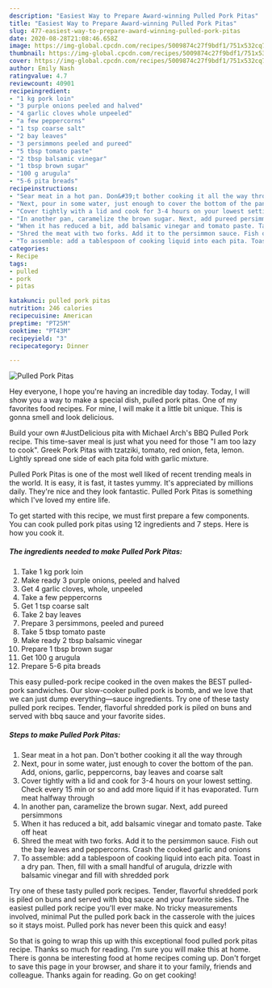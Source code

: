 ```yaml
---
description: "Easiest Way to Prepare Award-winning Pulled Pork Pitas"
title: "Easiest Way to Prepare Award-winning Pulled Pork Pitas"
slug: 477-easiest-way-to-prepare-award-winning-pulled-pork-pitas
date: 2020-08-28T21:08:46.658Z
image: https://img-global.cpcdn.com/recipes/5009874c27f9bdf1/751x532cq70/pulled-pork-pitas-recipe-main-photo.jpg
thumbnail: https://img-global.cpcdn.com/recipes/5009874c27f9bdf1/751x532cq70/pulled-pork-pitas-recipe-main-photo.jpg
cover: https://img-global.cpcdn.com/recipes/5009874c27f9bdf1/751x532cq70/pulled-pork-pitas-recipe-main-photo.jpg
author: Emily Nash
ratingvalue: 4.7
reviewcount: 40901
recipeingredient:
- "1 kg pork loin"
- "3 purple onions peeled and halved"
- "4 garlic cloves whole unpeeled"
- "a few peppercorns"
- "1 tsp coarse salt"
- "2 bay leaves"
- "3 persimmons peeled and pureed"
- "5 tbsp tomato paste"
- "2 tbsp balsamic vinegar"
- "1 tbsp brown sugar"
- "100 g arugula"
- "5-6 pita breads"
recipeinstructions:
- "Sear meat in a hot pan. Don&#39;t bother cooking it all the way through"
- "Next, pour in some water, just enough to cover the bottom of the pan. Add, onions, garlic, peppercorns, bay leaves and coarse salt"
- "Cover tightly with a lid and cook for 3-4 hours on your lowest setting. Check every 15 min or so and add more liquid if it has evaporated. Turn meat halfway through"
- "In another pan, caramelize the brown sugar. Next, add pureed persimmons"
- "When it has reduced a bit, add balsamic vinegar and tomato paste. Take off heat"
- "Shred the meat with two forks. Add it to the persimmon sauce. Fish out the bay leaves and peppercorns. Crash the cooked garlic and onions"
- "To assemble: add a tablespoon of cooking liquid into each pita. Toast in a dry pan. Then, fill with a small handful of arugula, drizzle with balsamic vinegar and fill with shredded pork"
categories:
- Recipe
tags:
- pulled
- pork
- pitas

katakunci: pulled pork pitas 
nutrition: 246 calories
recipecuisine: American
preptime: "PT25M"
cooktime: "PT43M"
recipeyield: "3"
recipecategory: Dinner

---
```



![Pulled Pork Pitas](https://img-global.cpcdn.com/recipes/5009874c27f9bdf1/751x532cq70/pulled-pork-pitas-recipe-main-photo.jpg)

Hey everyone, I hope you're having an incredible day today. Today, I will show you a way to make a special dish, pulled pork pitas. One of my favorites food recipes. For mine, I will make it a little bit unique. This is gonna smell and look delicious.

Build your own #JustDelicious pita with Michael Arch&#39;s BBQ Pulled Pork recipe. This time-saver meal is just what you need for those &#34;I am too lazy to cook&#34;. Greek Pork Pitas with tzatziki, tomato, red onion, feta, lemon. Lightly spread one side of each pita fold with garlic mixture.

Pulled Pork Pitas is one of the most well liked of recent trending meals in the world. It is easy, it is fast, it tastes yummy. It's appreciated by millions daily. They're nice and they look fantastic. Pulled Pork Pitas is something which I've loved my entire life.


To get started with this recipe, we must first prepare a few components. You can cook pulled pork pitas using 12 ingredients and 7 steps. Here is how you cook it.

<!--inarticleads1-->

##### The ingredients needed to make Pulled Pork Pitas:

1. Take 1 kg pork loin
1. Make ready 3 purple onions, peeled and halved
1. Get 4 garlic cloves, whole, unpeeled
1. Take a few peppercorns
1. Get 1 tsp coarse salt
1. Take 2 bay leaves
1. Prepare 3 persimmons, peeled and pureed
1. Take 5 tbsp tomato paste
1. Make ready 2 tbsp balsamic vinegar
1. Prepare 1 tbsp brown sugar
1. Get 100 g arugula
1. Prepare 5-6 pita breads


This easy pulled-pork recipe cooked in the oven makes the BEST pulled-pork sandwiches. Our slow-cooker pulled pork is bomb, and we love that we can just dump everything—sauce ingredients. Try one of these tasty pulled pork recipes. Tender, flavorful shredded pork is piled on buns and served with bbq sauce and your favorite sides. 

<!--inarticleads2-->

##### Steps to make Pulled Pork Pitas:

1. Sear meat in a hot pan. Don&#39;t bother cooking it all the way through
1. Next, pour in some water, just enough to cover the bottom of the pan. Add, onions, garlic, peppercorns, bay leaves and coarse salt
1. Cover tightly with a lid and cook for 3-4 hours on your lowest setting. Check every 15 min or so and add more liquid if it has evaporated. Turn meat halfway through
1. In another pan, caramelize the brown sugar. Next, add pureed persimmons
1. When it has reduced a bit, add balsamic vinegar and tomato paste. Take off heat
1. Shred the meat with two forks. Add it to the persimmon sauce. Fish out the bay leaves and peppercorns. Crash the cooked garlic and onions
1. To assemble: add a tablespoon of cooking liquid into each pita. Toast in a dry pan. Then, fill with a small handful of arugula, drizzle with balsamic vinegar and fill with shredded pork


Try one of these tasty pulled pork recipes. Tender, flavorful shredded pork is piled on buns and served with bbq sauce and your favorite sides. The easiest pulled pork recipe you&#39;ll ever make. No tricky measurements involved, minimal Put the pulled pork back in the casserole with the juices so it stays moist. Pulled pork has never been this quick and easy! 

So that is going to wrap this up with this exceptional food pulled pork pitas recipe. Thanks so much for reading. I'm sure you will make this at home. There is gonna be interesting food at home recipes coming up. Don't forget to save this page in your browser, and share it to your family, friends and colleague. Thanks again for reading. Go on get cooking!
